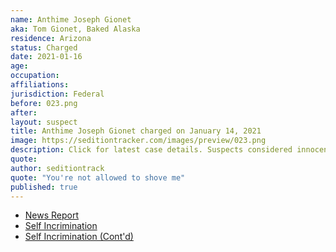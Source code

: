 ```yaml
---
name: Anthime Joseph Gionet
aka: Tom Gionet, Baked Alaska
residence: Arizona
status: Charged
date: 2021-01-16
age:
occupation:
affiliations:
jurisdiction: Federal
before: 023.png
after:
layout: suspect
title: Anthime Joseph Gionet charged on January 14, 2021
image: https://seditiontracker.com/images/preview/023.png
description: Click for latest case details. Suspects considered innocent until proven guilty.
quote:
author: seditiontrack
quote: "You're not allowed to shove me"
published: true
---
```


- [News Report](https://apnews.com/article/joe-biden-donald-trump-capitol-siege-alaska-crime-6666c735165a19a6ee019e412235bd8d)
- [Self Incrimination](https://twitter.com/Cleavon_MD/status/1348194351172603906?s=20)
- [Self Incrimination (Cont'd)](https://twitter.com/nathanTbernard/status/1346937960005062661?s=20)
